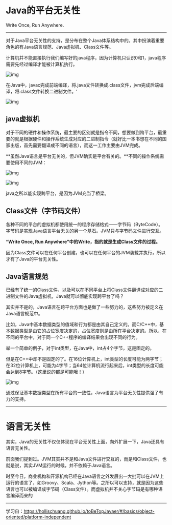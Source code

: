 # Java的平台无关性

Write Once, Run Anywhere.

---

对于Java平台无关性的支持，是分布在整个Java体系结构中的。其中扮演着重要角色的有Java语言规范、Java虚拟机、Class文件等。

计算机并不能直接执行我们编写好的java程序，因为计算机只认识0和1，java程序需要先经过编译才能被计算机执行。

![img](E:\学习笔记\StudyNotes\Java\基础知识\markdown图片\15539284762449.jpg)

在Java中，javac完成前端编译，将.java文件转换成.class文件，jvm完成后端编译，将.class文件转换二进制文件。‘

![img](E:\学习笔记\StudyNotes\Java\基础知识\markdown图片\15539291533175.jpg)

## java虚拟机

对于不同的硬件和操作系统，最主要的区别就是指令不同，想要做到跨平台，最重要的就是根据硬件和操作系统生成对应的二进制指令（就好比一本书想在不同的国家出版，首先需要翻译成不同的语言），而这一工作主要由JVM完成。

**虽然Java语言是平台无关的，但JVM确实是平台有关的。**不同的操作系统需要使用不同的JVM：

![img](E:\学习笔记\StudyNotes\Java\基础知识\markdown图片\15539297082025.jpg)

![img](E:\学习笔记\StudyNotes\Java\基础知识\markdown图片\15539303829914.jpg)

java之所以能实现跨平台，是因为JVM充当了桥梁。

## Class文件（字节码文件）

各种不同的平台的虚拟机都使用统一的程序存储格式——字节码（ByteCode）。字节码是实现Java语言平台无关的另一个基石。JVM只与字节码文件进行交互。

**“Write Once, Run Anywhere”中的Write，指的就是生成Class文件的过程。**

因为Class文件可以在任何平台创建，也可以在任何平台的JVM装载并执行，所以才有了Java的平台无关性。

## Java语言规范

已经有了统一的Class文件，以及可以在不同平台上将Class文件翻译成对应的二进制文件的Java虚拟机，Java就可以彻底实现跨平台了吗？

其实并不是的，Java语言在跨平台方面也是做了一些努力的，这些努力被定义在Java语言规范中。

比如，Java中基本数据类型的值域和行为都是由其自己定义的。而C/C++中，基本数据类型是由它的占位宽度决定的，占位宽度则是由所在平台决定的。所以，在不同的平台中，对于同一个C++程序的编译结果会出现不同的行为。

举一个简单的例子，对于int类型，在Java中，int占4个字节，这是固定的。

但是在C++中却不是固定的了。在16位计算机上，int类型的长度可能为两字节；在32位计算机上，可能为4字节；当64位计算机流行起来后，int类型的长度可能会达到8字节。（这里说的都是可能哦！）

![img](E:\学习笔记\StudyNotes\Java\基础知识\markdown图片\15539319645205.jpg)

通过保证基本数据类型在所有平台的一致性，Java语言为平台无关性提供强了有力的支持。

---

# 语言无关性

其实，Java的无关性不仅仅体现在平台无关性上面，向外扩展一下，Java还具有语言无关性。

前面我们提到过。JVM其实并不是和Java文件进行交互的，而是和Class文件，也就是说，其实JVM运行的时候，并不依赖于Java语言。

时至今日，商业机构和开源机构已经在Java语言之外发展出一大批可以在JVM上运行的语言了，如Groovy、Scala、Jython等。之所以可以支持，就是因为这些语言也可以被编译成字节码（Class文件）。而虚拟机并不关心字节码是有哪种语言编译而来的

---

学习自：https://hollischuang.github.io/toBeTopJavaer/#/basics/object-oriented/platform-independent
